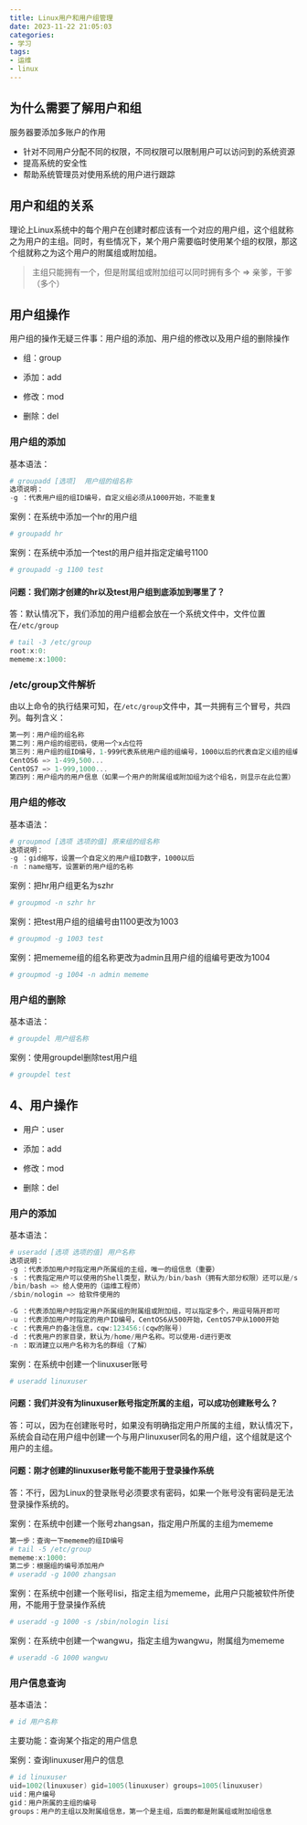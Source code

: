 ```yaml
---
title: Linux用户和用户组管理
date: 2023-11-22 21:05:03
categories:
- 学习
tags:
- 运维
- linux
---
```

## 为什么需要了解用户和组

服务器要添加多账户的作用

- 针对不同用户分配不同的权限，不同权限可以限制用户可以访问到的系统资源
- 提高系统的安全性
- 帮助系统管理员对使用系统的用户进行跟踪

## 用户和组的关系
理论上Linux系统中的每个用户在创建时都应该有一个对应的用户组，这个组就称之为用户的主组。同时，有些情况下，某个用户需要临时使用某个组的权限，那这个组就称之为这个用户的附属组或附加组。

> 主组只能拥有一个，但是附属组或附加组可以同时拥有多个 => 亲爹，干爹（多个）

## 用户组操作

用户组的操作无疑三件事：用户组的添加、用户组的修改以及用户组的删除操作

- 组：group

- 添加：add

- 修改：mod

- 删除：del

### 用户组的添加

基本语法：

```powershell
# groupadd [选项]  用户组的组名称
选项说明：
-g ：代表用户组的组ID编号，自定义组必须从1000开始，不能重复
```

案例：在系统中添加一个hr的用户组

```powershell
# groupadd hr
```

案例：在系统中添加一个test的用户组并指定定编号1100

```powershell
# groupadd -g 1100 test
```

#### 问题：我们刚才创建的hr以及test用户组到底添加到哪里了？

答：默认情况下，我们添加的用户组都会放在一个系统文件中，文件位置在`/etc/group`
```powershell
# tail -3 /etc/group
root:x:0:
mememe:x:1000:
```

### /etc/group文件解析

由以上命令的执行结果可知，在`/etc/group`文件中，其一共拥有三个冒号，共四列。每列含义：

```powershell
第一列：用户组的组名称
第二列：用户组的组密码，使用一个x占位符
第三列：用户组的组ID编号，1-999代表系统用户组的组编号，1000以后的代表自定义组的组编号
CentOS6 => 1-499,500...
CentOS7 => 1-999,1000...
第四列：用户组内的用户信息（如果一个用户的附属组或附加组为这个组名，则显示在此位置）
```

### 用户组的修改

基本语法：

```powershell
# groupmod [选项 选项的值] 原来组的组名称
选项说明：
-g ：gid缩写，设置一个自定义的用户组ID数字，1000以后
-n ：name缩写，设置新的用户组的名称
```

案例：把hr用户组更名为szhr

```powershell
# groupmod -n szhr hr
```

案例：把test用户组的组编号由1100更改为1003

```powershell
# groupmod -g 1003 test
```

案例：把mememe组的组名称更改为admin且用户组的组编号更改为1004

```powershell
# groupmod -g 1004 -n admin mememe
```

### 用户组的删除

基本语法：

```powershell
# groupdel 用户组名称
```

案例：使用groupdel删除test用户组

```powershell
# groupdel test
```

## 4、用户操作

- 用户：user

- 添加：add

- 修改：mod

- 删除：del

### 用户的添加

基本语法：

```powershell
# useradd [选项 选项的值] 用户名称
选项说明：
-g ：代表添加用户时指定用户所属组的主组，唯一的组信息（重要）
-s ：代表指定用户可以使用的Shell类型，默认为/bin/bash（拥有大部分权限）还可以是/sbin/nologin，代表账号创建成功，但是不能用于登录操作系统。
/bin/bash => 给人使用的（运维工程师）
/sbin/nologin => 给软件使用的

-G ：代表添加用户时指定用户所属组的附属组或附加组，可以指定多个，用逗号隔开即可
-u ：代表添加用户时指定的用户ID编号，CentOS6从500开始，CentOS7中从1000开始
-c ：代表用户的备注信息，cqw:123456:(cqw的账号)
-d ：代表用户的家目录，默认为/home/用户名称。可以使用-d进行更改
-n ：取消建立以用户名称为名的群组（了解）
```

案例：在系统中创建一个linuxuser账号

```powershell
# useradd linuxuser
```

#### 问题：我们并没有为linuxuser账号指定所属的主组，可以成功创建账号么？

答：可以，因为在创建账号时，如果没有明确指定用户所属的主组，默认情况下，系统会自动在用户组中创建一个与用户linuxuser同名的用户组，这个组就是这个用户的主组。

#### 问题：刚才创建的linuxuser账号能不能用于登录操作系统

答：不行，因为Linux的登录账号必须要求有密码，如果一个账号没有密码是无法登录操作系统的。



案例：在系统中创建一个账号zhangsan，指定用户所属的主组为mememe

```powershell
第一步：查询一下mememe的组ID编号
# tail -5 /etc/group
mememe:x:1000:
第二步：根据组的编号添加用户
# useradd -g 1000 zhangsan
```

案例：在系统中创建一个账号lisi，指定主组为mememe，此用户只能被软件所使用，不能用于登录操作系统

```powershell
# useradd -g 1000 -s /sbin/nologin lisi
```

案例：在系统中创建一个wangwu，指定主组为wangwu，附属组为mememe

```powershell
# useradd -G 1000 wangwu
```



### 用户信息查询

基本语法：

```powershell
# id 用户名称
```

主要功能：查询某个指定的用户信息

案例：查询linuxuser用户的信息

```powershell
# id linuxuser
uid=1002(linuxuser) gid=1005(linuxuser) groups=1005(linuxuser)
uid：用户编号
gid：用户所属的主组的编号
groups：用户的主组以及附属组信息，第一个是主组，后面的都是附属组或附加组信息
```


